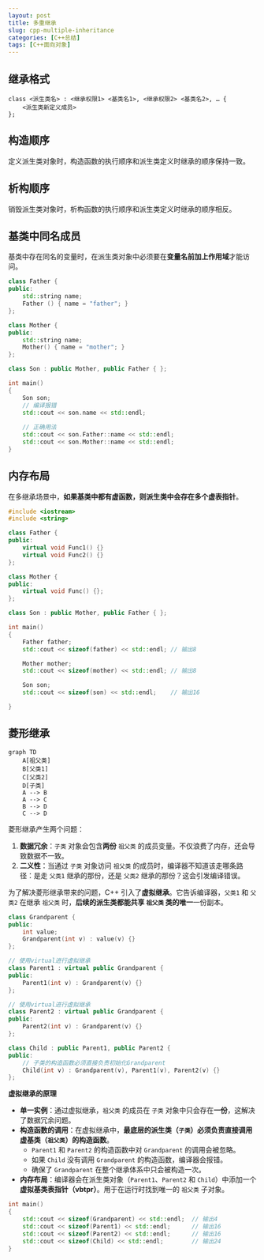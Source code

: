 ```yaml
---
layout: post
title: 多重继承
slug: cpp-multiple-inheritance
categories: [C++总结]
tags: [C++面向对象]
---
```


## 继承格式

```
class <派生类名> : <继承权限1> <基类名1>, <继承权限2> <基类名2>, … {
    <派生类新定义成员>
};
```

## 构造顺序

定义派生类对象时，构造函数的执行顺序和派生类定义时继承的顺序保持一致。

## 析构顺序

销毁派生类对象时，析构函数的执行顺序和派生类定义时继承的顺序相反。

## 基类中同名成员

基类中存在同名的变量时，在派生类对象中必须要在**变量名前加上作用域**才能访问。

```cpp
class Father {
public:
    std::string name;
    Father () { name = "father"; }
};

class Mother {
public:
    std::string name;
    Mother() { name = "mother"; }
};

class Son : public Mother, public Father { };

int main()
{
    Son son;
    // 编译报错
    std::cout << son.name << std::endl;
    
    // 正确用法
    std::cout << son.Father::name << std::endl;
    std::cout << son.Mother::name << std::endl;
}
```

## **内存布局**

在多继承场景中，**如果基类中都有虚函数，则派生类中会存在多个虚表指针**。

```cpp
#include <iostream>
#include <string>

class Father {
public:
    virtual void Func1() {}
    virtual void Func2() {}
};

class Mother {
public:
    virtual void Func() {};
};

class Son : public Mother, public Father { };

int main()
{
    Father father;
    std::cout << sizeof(father) << std::endl; // 输出8

    Mother mother;
    std::cout << sizeof(mother) << std::endl; // 输出8

    Son son;
    std::cout << sizeof(son) << std::endl;    // 输出16

}
```

## 菱形继承

```mermaid
graph TD
    A[祖父类]
    B[父类1]
    C[父类2]
    D[子类]
    A --> B
    A --> C
    B --> D
    C --> D
```

菱形继承产生两个问题：

1.  **数据冗余**：`子类` 对象会包含**两份** `祖父类` 的成员变量。不仅浪费了内存，还会导致数据不一致。
1.  **二义性**：当通过 `子类` 对象访问 `祖父类` 的成员时，编译器不知道该走哪条路径：是走 `父类1` 继承的那份，还是 `父类2` 继承的那份？这会引发编译错误。



为了解决菱形继承带来的问题，C++ 引入了**虚拟继承**。它告诉编译器，`父类1` 和 `父类2` 在继承 `祖父类` 时，**后续的派生类都能共享 `祖父类` 类的唯一**一份副本。

```cpp
class Grandparent {
public:
    int value;
    Grandparent(int v) : value(v) {}
};

// 使用virtual进行虚拟继承
class Parent1 : virtual public Grandparent {
public:
    Parent1(int v) : Grandparent(v) {}
};

// 使用virtual进行虚拟继承
class Parent2 : virtual public Grandparent {
public:
    Parent2(int v) : Grandparent(v) {}
};

class Child : public Parent1, public Parent2 {
public:
    // 子类的构造函数必须直接负责初始化Grandparent
    Child(int v) : Grandparent(v), Parent1(v), Parent2(v) {}
};
```

**虚拟继承的原理**

+   **单一实例**：通过虚拟继承，`祖父类` 的成员在 `子类` 对象中只会存在**一份**，这解决了数据冗余问题。
+   **构造函数的调用**：在虚拟继承中，**最底层的派生类（`子类`）必须负责直接调用虚基类（`祖父类`）的构造函数**。
    +   `Parent1` 和 `Parent2` 的构造函数中对 `Grandparent` 的调用会被忽略。
    +   如果 `Child` 没有调用 `Grandparent` 的构造函数，编译器会报错。
    +   确保了 `Grandparent` 在整个继承体系中只会被构造一次。
+   **内存布局**：编译器会在派生类对象（`Parent1`、`Parent2` 和 `Child`）中添加一个**虚拟基类表指针（vbtpr）**。用于在运行时找到唯一的 `祖父类` 子对象。

```cpp
int main()
{
    std::cout << sizeof(Grandparent) << std::endl;  // 输出4
    std::cout << sizeof(Parent1) << std::endl;      // 输出16
    std::cout << sizeof(Parent2) << std::endl;      // 输出16
    std::cout << sizeof(Child) << std::endl;        // 输出24
}
```

